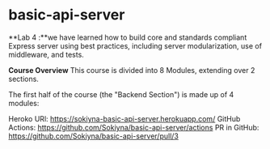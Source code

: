 # basic-api-server

**Lab 4 :**we have learned how to build core and standards compliant Express server using best practices, including server modularization, use of middleware, and tests.

**Course Overview**
This course is divided into 8 Modules, extending over 2 sections.

The first half of the course (the "Backend Section") is made up of 4 modules:

Heroko URl: https://sokiyna-basic-api-server.herokuapp.com/
GitHub Actions: https://github.com/Sokiyna/basic-api-server/actions
PR in GitHub: https://github.com/Sokiyna/basic-api-server/pull/3